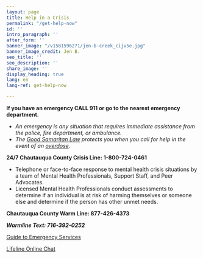 ```yaml
---
layout: page
title: Help in a Crisis
permalink: "/get-help-now"
id: ''
intro_paragraph: ''
after_form: ''
banner_image: "/v1581596271/jen-b-creek_cijv5e.jpg"
banner_image_credit: Jen B.
seo_title: ''
seo_description: ''
share_image: ''
display_heading: true
lang: en
lang-ref: get-help-now

---
```

**If you have an emergency CALL 911 or go to the nearest emergency department.**

* _An emergency is any situation that requires immediate assistance from the police, fire department, or ambulance._
* _The_ [_Good Samaritan Law_](https://www.health.ny.gov/publications/0139.pdf) _protects you when you call for help in the event of an_ [_overdose_](https://www.cdc.gov/drugoverdose/pdf/patients/Preventing-an-Opioid-Overdose-Tip-Card-a.pdf)_._

**24/7 Chautauqua County Crisis Line: 1-800-724-0461**

* Telephone or face-to-face response to mental health crisis situations by a team of Mental Health Professionals, Support Staff, and Peer Advocates.
* Licensed Mental Health Professionals conduct assessments to determine if an individual is at risk of harming themselves or someone else and determine if the person has other unmet needs.

**Chautauqua County Warm Line: 877-426-4373**

**_Warmline Text: 716-392-0252_**

[Guide to Emergency Services](http://live-chautauqua-county.pantheonsite.io/sites/default/files/document-files/2019-09/Guide%20to%20Emergency%20Services%20FINAL%20DRAFT%20190723.pdf)

[Lifeline Online Chat](https://suicidepreventionlifeline.org/chat/)